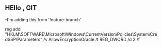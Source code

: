 ## HEllo , GIT


-I'm adding this from 'feature-branch'


reg add "HKLM\SOFTWARE\Microsoft\Windows\CurrentVersion\Policies\System\CredSSP\Parameters" /v AllowEncryptionOracle /t REG_DWORD /d 2 /f
